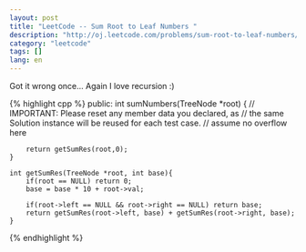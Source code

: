```yaml
---
layout: post
title: "LeetCode -- Sum Root to Leaf Numbers "
description: "http://oj.leetcode.com/problems/sum-root-to-leaf-numbers/"
category: "leetcode"
tags: []
lang: en
---
```


Got it wrong once... Again I love recursion :)

{% highlight cpp %}
public:
    int sumNumbers(TreeNode *root) {
        // IMPORTANT: Please reset any member data you declared, as
        // the same Solution instance will be reused for each test case.
        // assume no overflow here
        
        return getSumRes(root,0);
    }
    
    int getSumRes(TreeNode *root, int base){
        if(root == NULL) return 0;
        base = base * 10 + root->val;
        
        if(root->left == NULL && root->right == NULL) return base;
        return getSumRes(root->left, base) + getSumRes(root->right, base);
    }
{% endhighlight %}
